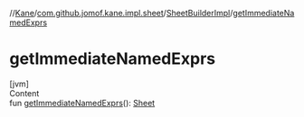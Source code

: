 //[Kane](../../index.md)/[com.github.jomof.kane.impl.sheet](../index.md)/[SheetBuilderImpl](index.md)/[getImmediateNamedExprs](get-immediate-named-exprs.md)



# getImmediateNamedExprs  
[jvm]  
Content  
fun [getImmediateNamedExprs](get-immediate-named-exprs.md)(): [Sheet](../-sheet/index.md)  



